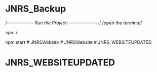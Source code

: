 ﻿# JNRS_Backup

/*------------- Run the Project----------------*/
/*open the terminal*/

npm i

npm start 
#   J N R S _ W e b s i t e  
 #   J N R S _ W e b s i t e  
 # JNRS_WEBSITEUPDATED
# JNRS_WEBSITEUPDATED
